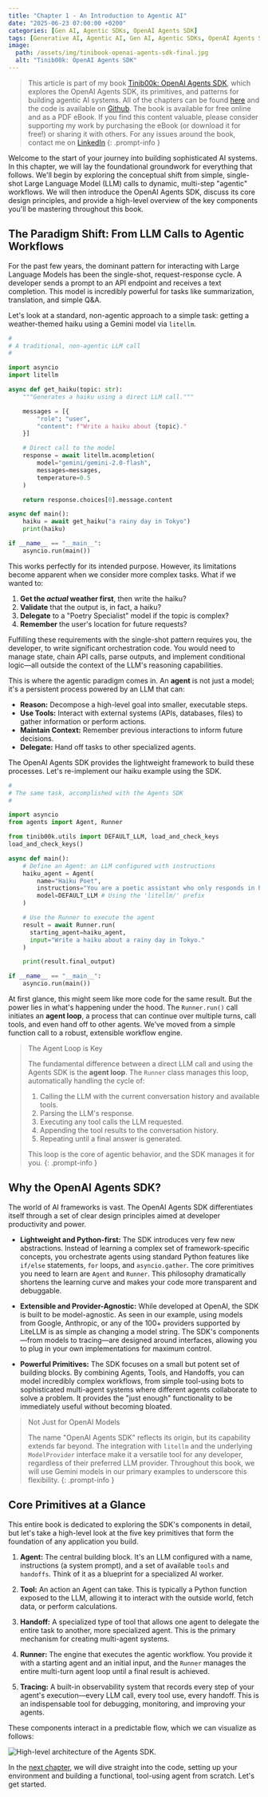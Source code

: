 ```yaml
---
title: "Chapter 1 - An Introduction to Agentic AI"
date: "2025-06-23 07:00:00 +0200"
categories: [Gen AI, Agentic SDKs, OpenAI Agents SDK]
tags: [Generative AI, Agentic AI, Gen AI, Agentic SDKs, OpenAI Agents SDK, Tinib00k]
image:
  path: /assets/img/tinibook-openai-agents-sdk-final.jpg
  alt: "Tinib00k: OpenAI Agents SDK"
---
```


> This article is part of my book [Tinib00k: OpenAI Agents SDK](https://gumroad.iamulya.one#WuWH2AdBm4qtHQojmRxBog==), which explores the OpenAI Agents SDK, its primitives, and patterns for building agentic AI systems. All of the chapters can be found [here](https://iamulya.one/tags/Tinib00k/) and the code is available on [Github](https://github.com/iamulya/openai-agentsdk-code). The book is available for free online and as a PDF eBook. If you find this content valuable, please consider supporting my work by purchasing the eBook (or download it for free!) or sharing it with others. For any issues around the book, contact me on [LinkedIn](https://www.linkedin.com/in/amulya-bhatia-01627a42/)
{: .prompt-info }

Welcome to the start of your journey into building sophisticated AI systems. In this chapter, we will lay the foundational groundwork for everything that follows. We'll begin by exploring the conceptual shift from simple, single-shot Large Language Model (LLM) calls to dynamic, multi-step "agentic" workflows. We will then introduce the OpenAI Agents SDK, discuss its core design principles, and provide a high-level overview of the key components you'll be mastering throughout this book.

## The Paradigm Shift: From LLM Calls to Agentic Workflows

For the past few years, the dominant pattern for interacting with Large Language Models has been the single-shot, request-response cycle. A developer sends a prompt to an API endpoint and receives a text completion. This model is incredibly powerful for tasks like summarization, translation, and simple Q&A.

Let's look at a standard, non-agentic approach to a simple task: getting a weather-themed haiku using a Gemini model via `litellm`.

```python
#
# A traditional, non-agentic LLM call
#

import asyncio
import litellm

async def get_haiku(topic: str):
    """Generates a haiku using a direct LLM call."""

    messages = [{
        "role": "user",
        "content": f"Write a haiku about {topic}."
    }]

    # Direct call to the model
    response = await litellm.acompletion(
        model="gemini/gemini-2.0-flash",
        messages=messages,
        temperature=0.5
    )

    return response.choices[0].message.content

async def main():
    haiku = await get_haiku("a rainy day in Tokyo")
    print(haiku)

if __name__ == "__main__":
    asyncio.run(main())
```

This works perfectly for its intended purpose. However, its limitations become apparent when we consider more complex tasks. What if we wanted to:

1.  **Get the *actual* weather first**, then write the haiku?
2.  **Validate** that the output is, in fact, a haiku?
3.  **Delegate** to a "Poetry Specialist" model if the topic is complex?
4.  **Remember** the user's location for future requests?

Fulfilling these requirements with the single-shot pattern requires you, the developer, to write significant orchestration code. You would need to manage state, chain API calls, parse outputs, and implement conditional logic—all outside the context of the LLM's reasoning capabilities.

This is where the agentic paradigm comes in. An **agent** is not just a model; it's a persistent process powered by an LLM that can:

*   **Reason:** Decompose a high-level goal into smaller, executable steps.
*   **Use Tools:** Interact with external systems (APIs, databases, files) to gather information or perform actions.
*   **Maintain Context:** Remember previous interactions to inform future decisions.
*   **Delegate:** Hand off tasks to other specialized agents.

The OpenAI Agents SDK provides the lightweight framework to build these processes. Let's re-implement our haiku example using the SDK.

```python
#
# The same task, accomplished with the Agents SDK
#

import asyncio
from agents import Agent, Runner

from tinib00k.utils import DEFAULT_LLM, load_and_check_keys
load_and_check_keys()

async def main():
    # Define an Agent: an LLM configured with instructions
    haiku_agent = Agent(
        name="Haiku Poet",
        instructions="You are a poetic assistant who only responds in haikus (5-7-5 syllables).",
        model=DEFAULT_LLM # Using the 'litellm/' prefix
    )

    # Use the Runner to execute the agent
    result = await Runner.run(
      starting_agent=haiku_agent,
      input="Write a haiku about a rainy day in Tokyo."
    )

    print(result.final_output)

if __name__ == "__main__":
    asyncio.run(main())
```

At first glance, this might seem like more code for the same result. But the power lies in what's happening under the hood. The `Runner.run()` call initiates an **agent loop**, a process that can continue over multiple turns, call tools, and even hand off to other agents. We've moved from a simple function call to a robust, extensible workflow engine.


> The Agent Loop is Key
> 
> The fundamental difference between a direct LLM call and using the Agents SDK is the **agent loop**. The `Runner` class manages this loop, automatically handling the cycle of:
> 
> 1.  Calling the LLM with the current conversation history and available tools.
> 2.  Parsing the LLM's response.
> 3.  Executing any tool calls the LLM requested.
> 4.  Appending the tool results to the conversation history.
> 5.  Repeating until a final answer is generated.
> 
> This loop is the core of agentic behavior, and the SDK manages it for you.
{: .prompt-info }

## Why the OpenAI Agents SDK?

The world of AI frameworks is vast. The OpenAI Agents SDK differentiates itself through a set of clear design principles aimed at developer productivity and power.

*   **Lightweight and Python-first:** The SDK introduces very few new abstractions. Instead of learning a complex set of framework-specific concepts, you orchestrate agents using standard Python features like `if/else` statements, `for` loops, and `asyncio.gather`. The core primitives you need to learn are `Agent` and `Runner`. This philosophy dramatically shortens the learning curve and makes your code more transparent and debuggable.

*   **Extensible and Provider-Agnostic:** While developed at OpenAI, the SDK is built to be model-agnostic. As seen in our example, using models from Google, Anthropic, or any of the 100+ providers supported by LiteLLM is as simple as changing a model string. The SDK's components—from models to tracing—are designed around interfaces, allowing you to plug in your own implementations for maximum control.

*   **Powerful Primitives:** The SDK focuses on a small but potent set of building blocks. By combining Agents, Tools, and Handoffs, you can model incredibly complex workflows, from simple tool-using bots to sophisticated multi-agent systems where different agents collaborate to solve a problem. It provides the "just enough" functionality to be immediately useful without becoming bloated.


> Not Just for OpenAI Models
> 
> The name "OpenAI Agents SDK" reflects its origin, but its capability extends far beyond. The integration with `litellm` and the underlying `ModelProvider` interface make it a versatile tool for any developer, regardless of their preferred LLM provider. Throughout this book, we will use Gemini models in our primary examples to underscore this flexibility.
{: .prompt-info }

## Core Primitives at a Glance

This entire book is dedicated to exploring the SDK's components in detail, but let's take a high-level look at the five key primitives that form the foundation of any application you build.

1.  **Agent:** The central building block. It's an LLM configured with a name, instructions (a system prompt), and a set of available `tools` and `handoffs`. Think of it as a blueprint for a specialized AI worker.

2.  **Tool:** An action an Agent can take. This is typically a Python function exposed to the LLM, allowing it to interact with the outside world, fetch data, or perform calculations.

3.  **Handoff:** A specialized type of tool that allows one agent to delegate the entire task to another, more specialized agent. This is the primary mechanism for creating multi-agent systems.

4.  **Runner:** The engine that executes the agentic workflow. You provide it with a starting agent and an initial input, and the `Runner` manages the entire multi-turn agent loop until a final result is achieved.

5.  **Tracing:** A built-in observability system that records every step of your agent's execution—every LLM call, every tool use, every handoff. This is an indispensable tool for debugging, monitoring, and improving your agents.

These components interact in a predictable flow, which we can visualize as follows:

![*High-level architecture of the Agents SDK.*](/assets/img/2025-06-23-introduction-to-agentic-ai/figure-1.png)


In the [next chapter](https://iamulya.one/posts/your-first-agent), we will dive straight into the code, setting up your environment and building a functional, tool-using agent from scratch. Let's get started.
